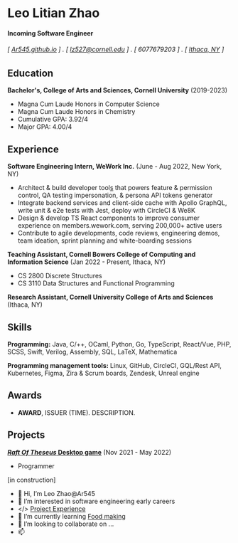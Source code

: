 Leo Litian Zhao
======

#### Incoming Software Engineer
###### [ [Ar545.github.io](http://Ar545.github.io) ] . [ lz527@cornell.edu ] . [ 6077679203 ] . [ [Ithaca, NY](https://www.notion.so/ar545/Foddie-bf2918a26e7747a4ae413e8c58dfadcc) ]


Education
---------

**Bachelor's, College of Arts and Sciences, Cornell University** (2019-2023)
- Magna Cum Laude Honors in Computer Science
- Magna Cum Laude Honors in Chemistry
- Cumulative GPA: 3.92/4
- Major GPA: 4.00/4

Experience
---------
**Software Engineering Intern, WeWork Inc.** (June - Aug 2022, New York, NY)

- Architect & build developer tool[s](https://youtu.be/0f71IFCYiqE) that powers feature & permission control, QA testing impersonation, & persona API tokens generator
- Integrate backend services and client-side cache with Apollo GraphQL, write unit & e2e tests with Jest, deploy with CircleCI & We8K
- Design & develop TS React components to improve consumer experience on members.wework.com, serving 200,000+ active users
- Contribute to agile developments, code reviews, engineering demos, team ideation, sprint planning and white-boarding sessions

**Teaching Assistant, Cornell Bowers College of Computing and Information Science** (Jan 2022 - Present, Ithaca, NY)
- CS 2800 Discrete Structures
- CS 3110 Data Structures and Functional Programming

**Research Assistant, Cornell University College of Arts and Sciences** (Ithaca, NY)

Skills
------

**Programming:** Java, C/++, OCaml, Python, Go, TypeScript, React/Vue, PHP, SCSS, Swift, Verilog, Assembly, SQL, LaTeX, Mathematica

**Programming management tools:** Linux, GitHub, CircleCI, GQL/Rest API, Kubernetes, Figma, Zira & Scrum boards, Zendesk, Unreal engine

Awards
------
- **AWARD**, ISSUER (TIME). DESCRIPTION.


Projects
--------
**[*Raft Of Theseus* Desktop game](https://gdiac.cs.cornell.edu/temp/showcase/gallery/raft_of_theseus/)** (Nov 2021 - May 2022)

- Programmer

[in construction]
- 👋 Hi, I’m Leo Zhao@Ar545
- 👀 I’m interested in software engineering early careers
- </> [Project Experience](https://drive.google.com/file/d/1N2nFHJAOWk6h0VqwBR22l7n8DIqrywc5/view?usp=sharing)
- 🌱 I’m currently learning [Food making](https://www.notion.so/ar545/Foddie-bf2918a26e7747a4ae413e8c58dfadcc) 
- 💞️ I’m looking to collaborate on ...
- 📫 


<!---
Ar545/Ar545 is a ✨ special ✨ repository because its `README.md` (this file) appears on your GitHub profile.
You can click the Preview link to take a look at your changes.
--->

